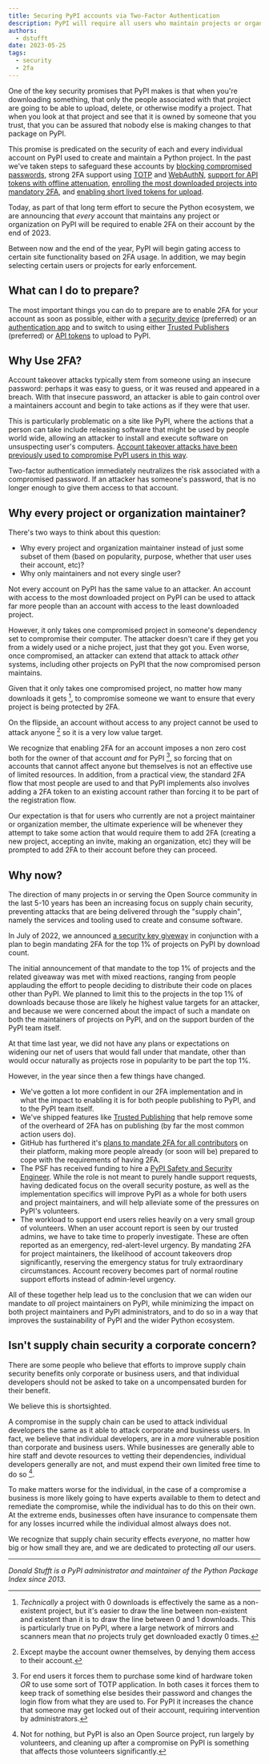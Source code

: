 ```yaml
---
title: Securing PyPI accounts via Two-Factor Authentication
description: PyPI will require all users who maintain projects or organizations to enable one or more forms of two-factor authentication (2FA) by the end of 2023.
authors:
  - dstufft
date: 2023-05-25
tags:
  - security
  - 2fa
---
```


One of the key security promises that PyPI makes is that when you're downloading
something, that only the people associated with that project are going to be able
to upload, delete, or otherwise modify a project. That when you look at that
project and see that it is owned by someone that you trust, that you can be
assured that nobody else is making changes to that package on PyPI.

This promise is predicated on the security of each and every individual account
on PyPI used to create and maintain a Python project. In the past we've taken
steps to safeguard these accounts by
[blocking compromised passwords](https://caremad.io/posts/2018/08/pypi-compromised-passwords/), strong 2FA support using
[TOTP](https://github.com/pypi/warehouse/pull/5567) and
[WebAuthN](https://github.com/pypi/warehouse/pull/5795),
[support for API tokens with offline attenuation](https://pypi.org/help/#apitoken),
[enrolling the most downloaded projects into mandatory 2FA](https://pypi.org/security-key-giveaway/),
and [enabling short lived tokens for upload](https://blog.pypi.org/posts/2023-04-20-introducing-trusted-publishers/).

Today, as part of that long term effort to secure the Python ecosystem, we are
announcing that *every* account that maintains any project or organization
on PyPI will be required to enable 2FA on their account by the end of 2023.

Between now and the end of the year, PyPI will begin gating access to certain
site functionality based on 2FA usage. In addition, we may begin selecting
certain users or projects for early enforcement.

## What can I do to prepare?

The most important things you can do to prepare are to enable 2FA for your
account as soon as possible, either with a
[security device](https://pypi.org/help/#utfkey) (preferred) or an
[authentication app](https://pypi.org/help/#totp) and to switch to using either
[Trusted Publishers](https://docs.pypi.org/trusted-publishers/) (preferred) or
[API tokens](https://pypi.org/help/#apitoken) to upload to PyPI.

## Why Use 2FA?

Account takeover attacks typically stem from someone using an insecure password:
perhaps it was easy to guess, or it was reused and appeared in a breach. With
that insecure password, an attacker is able to gain control over a maintainers
account and begin to take actions as if they were that user.

This is particularly problematic on a site like PyPI, where the actions that a
person can take include releasing software that might be used by people world
wide, allowing an attacker to install and execute software on unsuspecting
user's computers. [Account takeover attacks have been previously used to
compromise PyPI users in this
way](https://python-security.readthedocs.io/pypi-vuln/index-2022-05-24-ctx-domain-takeover.html).

Two-factor authentication immediately neutralizes the risk associated with a
compromised password. If an attacker has someone's password, that is no longer
enough to give them access to that account.

## Why every project or organization maintainer?

There's two ways to think about this question:

- Why every project and organization maintainer instead of just some subset of
  them (based on popularity, purpose, whether that user uses their account,
  etc)?
- Why only maintainers and not every single user?

Not every account on PyPI has the same value to an attacker. An account with
access to the most downloaded project on PyPI can be used to attack far more
people than an account with access to the least downloaded project.

However, it only takes one compromised project in someone's dependency set to
compromise their computer. The attacker doesn't care if they get you from a
widely used or a niche project, just that they got you. Even worse, once
compromised, an attacker can extend that attack to attack *other* systems,
including other projects on PyPI that the now compromised person maintains.

Given that it only takes one compromised project, no matter how many downloads
it gets [^1], to compromise someone we want to ensure that every project is
being protected by 2FA.

On the flipside, an account without access to any project cannot be used to
attack anyone [^2] so it is a very low value target.

We recognize that enabling 2FA for an account imposes a non zero cost both for
the owner of that account *and* for PyPI [^3], so forcing that on accounts that
cannot affect anyone but themselves is not an effective use of limited
resources. In addition, from a practical view, the standard 2FA flow that most
people are used to and that PyPI implements also involves adding a 2FA token
to an existing account rather than forcing it to be part of the registration
flow.

Our expectation is that for users who currently are not a project maintainer or
organization member, the ultimate experience will be whenever they attempt to
take some action that would require them to add 2FA (creating a new project,
accepting an invite, making an organization, etc) they will be prompted to add
2FA to their account before they can proceed.

## Why now?

The direction of many projects in or serving the Open Source community in the
last 5-10 years has been an increasing focus on supply chain security,
preventing attacks that are being delivered through the "supply chain", namely
the services and tooling used to create and consume software.

In July of 2022, we announced
[a security key giveway](https://pypi.org/security-key-giveaway/) in conjunction
with a plan to begin mandating 2FA for the top 1% of projects on PyPI by download
count.

The initial announcement of that mandate to the top 1%
of projects and the related giveaway was met with mixed reactions, ranging from
people applauding the effort to people deciding to distribute their code on
places other than PyPI. We planned to limit this to the projects in the top 1%
of downloads because those are likely he highest value targets for an attacker,
and because we were concerned about the impact of such a mandate on both the
maintainers of projects on PyPI, and on the support burden of the PyPI team
itself.

At that time last year, we did not have any plans or expectations on widening
our net of users that would fall under that mandate, other than would occur
naturally as projects rose in popularity to be part the top 1%.

However, in the year since then a few things have changed.

- We've gotten a lot more confident in our 2FA implementation and in what the
  impact to enabling it is for both people publishing to PyPI, and to the PyPI
  team itself.
- We've shipped features like
  [Trusted Publishing](https://docs.pypi.org/trusted-publishers/) that help
  remove some of the overheard of 2FA has on publishing (by far the most common
  action users do).
- GitHub has furthered it's
  [plans to mandate 2FA for all contributors](https://github.blog/2022-05-04-software-security-starts-with-the-developer-securing-developer-accounts-with-2fa/)
  on their platform, making more people already (or soon will be) prepared to cope
  with the requirements of having 2FA.
- The PSF has received funding to hire a
   [PyPI Safety and Security Engineer](https://blog.pypi.org/posts/2023-05-09-announcing-pypi-safety-and-security-engr-role/).
  While the role is not meant to purely handle support requests, having
  dedicated focus on the overall security posture, as well as the
  implementation specifics will improve PyPI as a whole for both
  users and project maintainers, and will help alleviate some of the
  pressures on PyPI's volunteers.
- The workload to support end users relies heavily on a very small group of
  volunteers. When an user account report is seen by our trusted admins, we have
  to take time to properly investigate. These are often reported as an emergency,
  red-alert-level urgency. By mandating 2FA for project maintainers, the
  likelihood of account takeovers drop significantly, reserving the emergency
  status for truly extraordinary circumstances. Account recovery becomes part of
  normal routine support efforts instead of admin-level urgency.

All of these together help lead us to the conclusion that we can widen our
mandate to *all* project maintainers on PyPI, while minimizing the impact on
both project maintainers and PyPI administrators, and to do so in a way that
improves the sustainability of PyPI and the wider Python ecosystem.

## Isn't supply chain security a corporate concern?

There are some people who believe that efforts to improve supply chain security
benefits only corporate or business users, and that individual developers should
not be asked to take on a uncompensated burden for their benefit.

We believe this is shortsighted.

A compromise in the supply chain can be used to attack individual developers the
same as it able to attack corporate and business users. In fact, we believe
that individual developers, are in a *more* vulnerable position than corporate
and business users. While businesses are generally able to hire staff and devote
resources to vetting their dependencies, individual developers generally are
not, and must expend their own limited free time to do so [^4].

To make matters worse for the individual, in the case of a compromise a business
is more likely going to have experts available to them to detect and remediate
the compromise, while the individual has to do this on their own. At the extreme
ends, businesses often have insurance to compensate them for any losses incurred
while the individual almost always does not.

We recognize that supply chain security effects *everyone*, no matter how big
or how small they are, and we are dedicated to protecting *all* our users.

---

_Donald Stufft is a PyPI administrator and maintainer of the Python Package Index since 2013._


[^1]: *Technically* a project with 0 downloads is effectively the same as a
      non-existent project, but it's easier to draw the line between
      non-existent and existent than it is to draw the line between 0 and 1
      downloads. This is particularly true on PyPI, where a large network of
      mirrors and scanners mean that *no* projects truly get downloaded exactly
      0 times.
[^2]: Except maybe the account owner themselves, by denying them access to their
      account.
[^3]: For end users it forces them to purchase some kind of hardware token *OR*
      to use some sort of TOTP application. In both cases it forces them to keep
      track of something else besides their password and changes the login flow
      from what they are used to. For PyPI it increases the chance that someone
      may get locked out of their account, requiring intervention by administrators.
[^4]: Not for nothing, but PyPI is also an Open Source project, run largely by
      volunteers, and cleaning up after a compromise on PyPI is something that
      affects those volunteers significantly.
